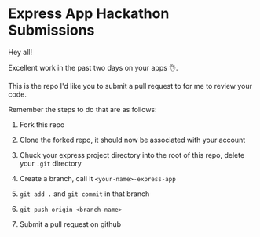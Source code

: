 # Express App Hackathon Submissions

Hey all!

Excellent work in the past two days on your apps 👌.

This is the repo I'd like you to submit a pull request to for me to review your code. 

Remember the steps to do that are as follows:

1. Fork this repo 

2. Clone the forked repo, it should now be associated with your account

3. Chuck your express project directory into the root of this repo, delete your `.git` directory

4. Create a branch, call it `<your-name>-express-app`

5. `git add .` and `git commit` in that branch

6. `git push origin <branch-name>`

7. Submit a pull request on github